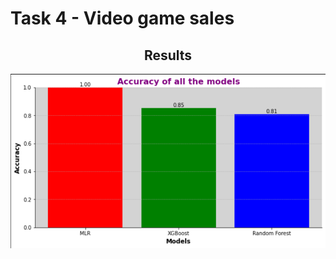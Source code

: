 # Task 4 - Video game sales

<div align = "center">
  
## Results
<img width="803" alt="image" src="https://github.com/erApoorvGupta/Asterisc_Technocrat_internship/blob/main/Task_4/Result%20comparition.png">
</div>

